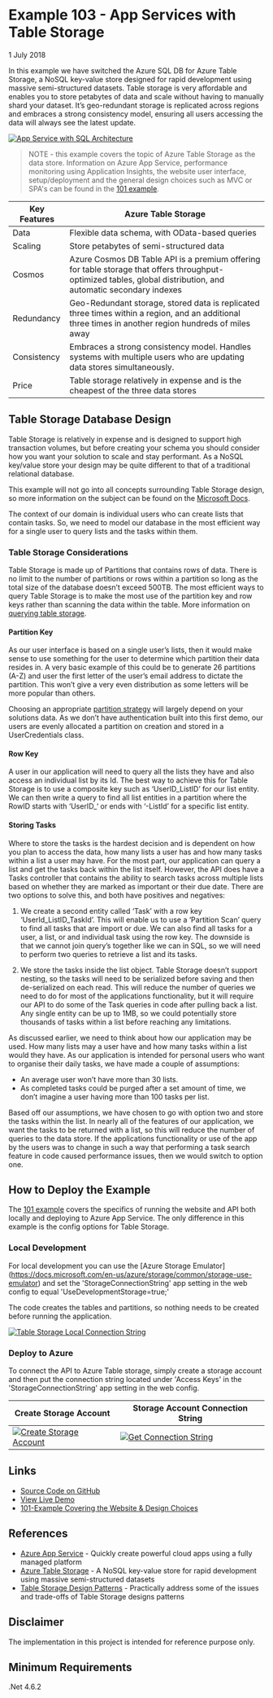 # Example 103 - App Services with Table Storage
1 July 2018

In this example we have switched the Azure SQL DB for Azure Table Storage, a NoSQL key-value store designed for rapid development using massive semi-structured datasets.
Table storage is very affordable and enables you to store petabytes of data and scale without having to manually shard your dataset. 
It’s geo-redundant storage is replicated across regions and embraces a strong consistency model, ensuring all users accessing the data will always see the latest update.

[![App Service with SQL Architecture](https://www.azurelists.com/images/architecture103.png)](https://www.azurelists.com/images/architecture103.png)

> NOTE - this example covers the topic of Azure Table Storage as the data store. Information on Azure App Service, performance monitoring using Application Insights, the website user interface, setup/deployment and the general design choices such as MVC or SPA's can be found in the [101 example](https://azurelists.azurewebsites.net/architectures/app-services-with-sql-db).

Key Features | Azure Table Storage
-- | --	
Data | Flexible data schema, with OData-based queries
Scaling |  Store petabytes of semi-structured data
Cosmos |  Azure Cosmos DB Table API is a premium offering for table storage that offers throughput-optimized tables, global distribution, and automatic secondary indexes
Redundancy | Geo-Redundant storage, stored data is replicated three times within a region, and an additional three times in another region hundreds of miles away
Consistency | Embraces a strong consistency model. Handles systems with multiple users who are updating data stores simultaneously.
Price | Table storage relatively in expense and is the cheapest of the three data stores

## Table Storage Database Design

Table Storage is relatively in expense and is designed to support high transaction volumes, but before creating your schema you should consider how you want your solution to scale and stay performant. As a NoSQL key/value store your design may be quite different to that of a traditional relational database. 

This example will not go into all concepts surrounding Table Storage design, so more information on the subject can be found on the
[Microsoft Docs](https://docs.microsoft.com/en-gb/azure/storage/tables/table-storage-design).

The context of our domain is individual users who can create lists that contain tasks. So, we need to model our database in the most efficient way for a single user to query lists and the tasks within them. 

### Table Storage Considerations
Table Storage is made up of Partitions that contains rows of data. There is no limit to the number of partitions or rows within a partition so long as the total size of the database doesn’t exceed 500TB. 
The most efficient ways to query Table Storage is to make the most use of the partition key and row keys rather than scanning the data within the table. More information on [querying table storage](https://docs.microsoft.com/en-gb/azure/storage/tables/table-storage-design-for-query).

#### Partition Key
As our user interface is based on a single user’s lists, then it would make sense to use something for the user to determine which partition their data resides in. 
A very basic example of this could be to generate 26 partitions (A-Z) and user the first letter of the user’s email address to dictate the partition. This won’t give a very even distribution as some letters will be more popular than others. 

Choosing an appropriate [partition strategy](https://docs.microsoft.com/en-us/rest/api/storageservices/designing-a-scalable-partitioning-strategy-for-azure-table-storage) will largely depend on your solutions data. As we don’t have authentication built into this first demo, our users are evenly allocated a partition on creation and stored in a UserCredentials class. 

#### Row Key
A user in our application will need to query all the lists they have and also access an individual list by its Id. The best way to achieve this for Table Storage is to use a composite key such as ‘UserID_ListID’ for our list entity.
We can then write a query to find all list entities in a partition where the RowID starts with ‘UserID_‘ or ends with ‘-ListId’ for a specific list entity. 

#### Storing Tasks
Where to store the tasks is the hardest decision and is dependent on how you plan to access the data, how many lists a user has and how many tasks within a list a user may have. For the most part, our application can query a list and get the tasks back within the list itself. 
However, the API does have a Tasks controller that contains the ability to search tasks across multiple lists based on whether they are marked as important or their due date. 
There are two options to solve this, and both have positives and negatives: 
1.	We create a second entity called ‘Task’ with a row key ‘UserId_ListID_TaskId’. This will enable us to use a ‘Partition Scan’ query to find all tasks that are import or due. We can also find all tasks for a user, a list, or and individual task using the row key. The downside is that we cannot join query’s together like we can in SQL, so we will need to perform two queries to retrieve a list and its tasks. 

2.	We store the tasks inside the list object. Table Storage doesn’t support nesting, so the tasks will need to be serialized before saving and then de-serialized on each read. This will reduce the number of queries we need to do for most of the applications functionality, but it will require our API to do some of the Task queries in code after pulling back a list. Any single entity can be up to 1MB, so we could potentially store thousands of tasks within a list before reaching any limitations. 

As discussed earlier, we need to think about how our application may be used. How many lists may a user have and how many tasks within a list would they have. As our application is intended for personal users who want to organise their daily tasks, we have made a couple of assumptions:

*	An average user won’t have more than 30 lists. 
*	As completed tasks could be purged after a set amount of time, we don’t imagine a user having more than 100 tasks per list. 

Based off our assumptions, we have chosen to go with option two and store the tasks within the list. In nearly all of the features of our application, we want the tasks to be returned with a list, so this will reduce the number of queries to the data store. If the applications functionality or use of the app by the users was to change in such a way that performing a task search feature in code caused performance issues, then we would switch to option one. 

## How to Deploy the Example
The [101 example](https://azurelists.azurewebsites.net/architectures/app-services-with-sql-db) covers the specifics of running the website and API both locally and deploying to Azure App Service. The only difference in this example is the config options for Table Storage. 

### Local Development
For local development you can use the [Azure Storage Emulator] (https://docs.microsoft.com/en-us/azure/storage/common/storage-use-emulator) and set the 'StorageConnectionString' app setting in the web config to equal 'UseDevelopmentStorage=true;'

The code creates the tables and partitions, so nothing needs to be created before running the application. 

[![Table Storage Local Connection String](https://www.azurelists.com/images/tablestorage_webconfig.png)](https://www.azurelists.com/images/architecture103.png)

### Deploy to Azure

To connect the API to Azure Table storage, simply create a storage account and then put the connection string located under 'Access Keys' in the 'StorageConnectionString' app setting in the web config.

| Create Storage Account | Storage Account Connection String |
| --- | ---	|
| [![Create Storage Account](https://www.azurelists.com/images/create-storage-account.png)](https://www.azurelists.com/images/create-storage-account.png) | [![Get Connection String](https://www.azurelists.com/images/StoageAccountConnectionString.png)](https://www.azurelists.com/images/StoageAccountConnectionString.png) |

## Links

*   [Source Code on GitHub](https://github.com/AzureDemos/AzureLists/tree/master/103-AppServicesWithTableStorage)
*   [View Live Demo](https://demo.azurelists.com)
*   [101-Example Covering the Website & Design Choices](http://www.azurelists.com/architectures/app-services-with-sql-db)

## References

*   [Azure App Service](https://azure.microsoft.com/en-gb/services/app-service/) - Quickly create powerful cloud apps using a fully managed platform
*   [Azure Table Storage](https://azure.microsoft.com/en-gb/services/storage/tables/) - A NoSQL key-value store for rapid development using massive semi-structured datasets
*    [Table Storage Design Patterns](https://docs.microsoft.com/en-gb/azure/storage/tables/table-storage-design-patterns) - Practically address some of the issues and trade-offs of Table Storage designs patterns

## Disclaimer
The implementation in this project is intended for reference purpose only.

## Minimum Requirements
.Net 4.6.2

